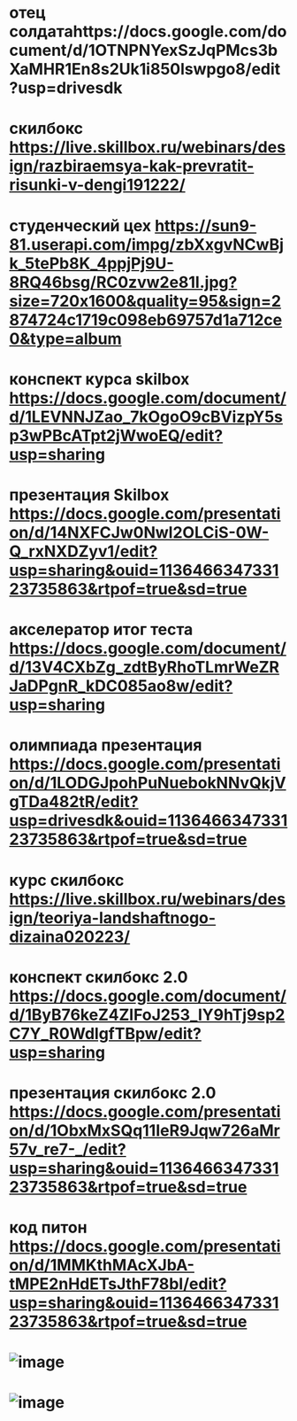 # отец солдатаhttps://docs.google.com/document/d/1OTNPNYexSzJqPMcs3bXaMHR1En8s2Uk1i850lswpgo8/edit?usp=drivesdk
# скилбокс https://live.skillbox.ru/webinars/design/razbiraemsya-kak-prevratit-risunki-v-dengi191222/
# студенческий цех https://sun9-81.userapi.com/impg/zbXxgvNCwBjk_5tePb8K_4ppjPj9U-8RQ46bsg/RC0zvw2e81I.jpg?size=720x1600&quality=95&sign=2874724c1719c098eb69757d1a712ce0&type=album
# конспект курса skilbox https://docs.google.com/document/d/1LEVNNJZao_7kOgoO9cBVizpY5sp3wPBcATpt2jWwoEQ/edit?usp=sharing 
# презентация Skilbox https://docs.google.com/presentation/d/14NXFCJw0Nwl2OLCiS-0W-Q_rxNXDZyv1/edit?usp=sharing&ouid=113646634733123735863&rtpof=true&sd=true
# акселератор итог теста https://docs.google.com/document/d/13V4CXbZg_zdtByRhoTLmrWeZRJaDPgnR_kDC085ao8w/edit?usp=sharing
# олимпиада презентация https://docs.google.com/presentation/d/1LODGJpohPuNuebokNNvQkjVgTDa482tR/edit?usp=drivesdk&ouid=113646634733123735863&rtpof=true&sd=true
# курс скилбокс https://live.skillbox.ru/webinars/design/teoriya-landshaftnogo-dizaina020223/
# конспект скилбокс 2.0 https://docs.google.com/document/d/1ByB76keZ4ZIFoJ253_IY9hTj9sp2C7Y_R0WdlgfTBpw/edit?usp=sharing
# презентация скилбокс 2.0 https://docs.google.com/presentation/d/1ObxMxSQq11IeR9Jqw726aMr57v_re7-_/edit?usp=sharing&ouid=113646634733123735863&rtpof=true&sd=true
# код питон https://docs.google.com/presentation/d/1MMKthMAcXJbA-tMPE2nHdETsJthF78bI/edit?usp=sharing&ouid=113646634733123735863&rtpof=true&sd=true
# ![image](https://user-images.githubusercontent.com/113089694/225557569-f2f9036f-ea2d-4a6c-ad6c-accf458df4b8.png)
# ![image](https://user-images.githubusercontent.com/113089694/227120624-937781d1-c97b-4e05-92df-b91758039bc4.png)

